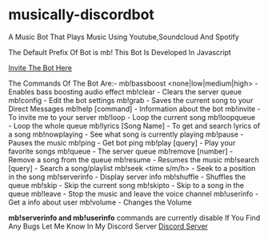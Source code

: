# musically-discordbot
A Music Bot That Plays Music Using Youtube,Soundcloud And Spotify

The Default Prefix Of Bot is mb!
This Bot Is Developed In Javascript

[Invite The Bot Here](https://discord.com/oauth2/authorize?client_id=841283126067462164&permissions=2205280576&scope=bot%20identify%20guilds%20applications.commands&redirect_url=http://localhost/api/callback&response_type=code)

The Commands Of The Bot Are:- 
mb!bassboost <none|low|medium|high> - Enables bass boosting audio effect
mb!clear - Clears the server queue
mb!config - Edit the bot settings
mb!grab - Saves the current song to your Direct Messages
mb!help [command] - Information about the bot
mb!invite - To invite me to your server
mb!loop - Loop the current song
mb!loopqueue - Loop the whole queue
mb!lyrics [Song Name] - To get and search lyrics of a song
mb!nowplaying - See what song is currently playing
mb!pause - Pauses the music
mb!ping - Get bot ping
mb!play [query] - Play your favorite songs
mb!queue - The server queue
mb!remove [number] - Remove a song from the queue
mb!resume - Resumes the music
mb!search [query] - Search a song/playlist
mb!seek <time s/m/h> - Seek to a position in the song
mb!serverinfo - Display server info
mb!shuffle - Shuffles the queue
mb!skip - Skip the current song
mb!skipto <number> - Skip to a song in the queue
mb!leave - Stop the music and leave the voice channel
mb!userinfo <volume> - Get a info about user
mb!volume <volume> - Changes the Volume

**mb!serverinfo and mb!userinfo** commands are currently disable 
If You Find Any Bugs Let Me Know In My Discord Server
[Discord Server](https://discord.gg/6t5ZHAjpBz)
